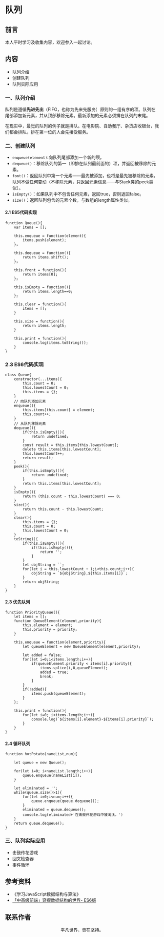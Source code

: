 # 队列

## 前言

本人平时学习及收集内容，欢迎参入一起讨论。

## 内容

- 队列介绍
- 创建队列
- 队列实际应用

### 一、队列介绍

队列是遵循**先进先出**（FIFO，也称为先来先服务）原则的一组有序的项。队列在尾部添加新元素，并从顶部移除元素。最新添加的元素必须排在队列的末尾。

在现实中，最觉的队列的例子就是排队。在电影院、自助餐厅、杂货店收银台，我们都会排队。排在第一位的人会先接受服务。

### 二、创建队列

- `enqueue(element)`:向队列尾部添加一个新的项。
- `dequeue()`：移除队列的第一（即排在队列最前面的）项，并返回被移除的元素。
- `font()`：返回队列中第一个元素——最先被添加，也将是最先被移除的元素。队列不做任何变动（不移除元素，只返回元素信息——与Stack类的peek类似）。
- `isEmpty()`：如果队列中不包含任何元素，返回true，否则返回false。
- `size()`：返回队列包含的元素个数，与数组的length属性类似。

#### 2.1 ES5代码实现

```
function Queue(){
    var items = [];

    this.enqueue = function(element){
        items.push(element);
    };

    this.dequeue = function(){
        return items.shift();
    };

    this.front = function(){
        return items[0];
    };

    this.isEmpty = function(){
        return items.length==0;
    };

    this.clear = function(){
        items = [];
    }

    this.size = function(){
        return items.length;
    }

    this.print = function(){
        console.log(items.toString());
    }
}
```

### 2.3 ES6代码实现

```
class Queue{
    constructor(...items){
        this.count = 0;
        this.lowestCount = 0;
        this.items = {};
    }
    // 向队列添加元素
    enqueue(){
        this.items[this.count] = element;
        this.count++;
    }
    // 从队列移除元素
    dequeue(){
        if(this.isEmpty()){
            return undefined;
        }
        const result = this.items[this.lowestCount];
        delete this.items[this.lowestCount];
        this.lowestCount++;
        return result;
    }
    peek(){
        if(this.isEmpty()){
            return undefined;
        }
        return this.items[this.lowestCount];
    }
    isEmpty(){
        return (this.count - this.lowestCount) === 0;
    }
    size(){
        return this.count - this.lowestCount;
    }
    clear(){
        this.items = {};
        this.count = 0;
        this.lowestCount = 0;
    }
    toString(){
        if(this.isEmpty()){
            if(this.isEmpty()){
                return '';
            }
        }
        let objString = ``;
        for(let i = this.lowestCount + 1;i<this.count;i++){
            objString = `${objString},${this.items[i]}`;
        }
        return objString;
    }
}
```

#### 2.3 优先队列

```
function PriorityQueue(){
    let items = [];
    function QueueElement(element,priority){
        this.element = element;
        this.priority = priority;
    }

    this.enqueue = function(element,priority){
        let queueElement = new QueueElement(element,priority);

        let added = false;
        for(let i=0;i<items.length;i++){
            if(queueElement.priority < items[i].priority){
                items.splice(i,0,queueElement);
                added = true;
                break;
            }
        }
        if(!added){
            items.push(queueElement);
        }
    };

    this.print = function(){
        for(let i=0; i<items.length;i++){
            console.log(`${items[i].element}-${items[i].priority}`);
        }
    }
}
```

#### 2.4 循环队列

```
function hotPotato(nameList,num){

    let queue = new Queue();

    for(let i=0; i<nameList.length;i++){
        queue.enqueue(nameList[i]);
    }

    let eliminated = '';
    while(queue.size()>1){
        for(let i=0;i<num;i++){
            queue.enqueue(queue.dequeue());
        }
        eliminated = queue.dequeue();
        console.log(eliminated+'在击鼓伟花游戏中被淘汰。')
    }
    return queue.dequeue();
}
```

### 三、队列实际应用

- 击鼓传花游戏
- 回文检查器
- 事件循环

## 参考资料

- 《学习JavaScript数据结构与算法》
- [「中高级前端」窥探数据结构的世界- ES6版](https://juejin.im/post/5cd1ab3df265da03587c142a)

## 联系作者

<div align="center">
    <p>
        平凡世界，贵在坚持。
    </p>
    <img :src="$withBase('/about/contact.png')" />
</div>